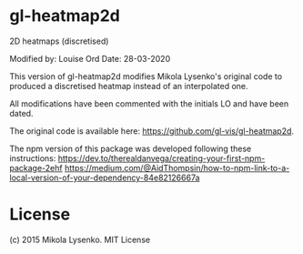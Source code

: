 gl-heatmap2d
============
2D heatmaps (discretised)

Modified by: Louise Ord
Date: 28-03-2020

This version of gl-heatmap2d modifies Mikola Lysenko's original code to produced a discretised heatmap instead of an interpolated one.

All modifications have been commented with the initials LO and have been dated.

The original code is available here: https://github.com/gl-vis/gl-heatmap2d.

The npm version of this package was developed following these instructions:
https://dev.to/therealdanvega/creating-your-first-npm-package-2ehf
https://medium.com/@AidThompsin/how-to-npm-link-to-a-local-version-of-your-dependency-84e82126667a

# License
(c) 2015 Mikola Lysenko. MIT License
